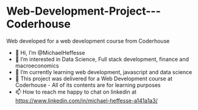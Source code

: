 # Web-Development-Project---Coderhouse
Web developed for a web development course from Coderhouse

- 👋 Hi, I’m @MichaelHeffesse
- 👀 I’m interested in Data Science, Full stack development, finance and macroeconomics
- 🌱 I’m currently learning web development, javascript and data science
- 🚧 This project was delivered for a Web Development course at Coderhouse - All of its contents are for learning purposes
- 📫 How to reach me happy to chat on linkedin at https://www.linkedin.com/in/michael-heffesse-a141a1a3/

